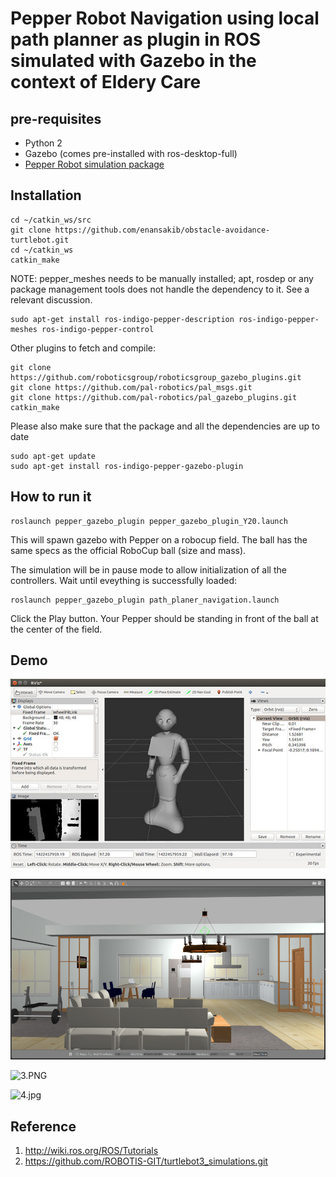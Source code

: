 # Pepper Robot Navigation using local path planner as plugin in ROS simulated with Gazebo in the context of Eldery Care

## pre-requisites
- Python 2 
- Gazebo (comes pre-installed with ros-desktop-full)
- [Pepper Robot simulation package](https://github.com/ros-naoqi/pepper_virtual.git)

## Installation
```
cd ~/catkin_ws/src
git clone https://github.com/enansakib/obstacle-avoidance-turtlebot.git
cd ~/catkin_ws
catkin_make
```
NOTE: pepper_meshes needs to be manually installed; apt, rosdep or any package management tools does not handle the dependency to it. See a relevant discussion.
```
sudo apt-get install ros-indigo-pepper-description ros-indigo-pepper-meshes ros-indigo-pepper-control
```
Other plugins to fetch and compile:
```
git clone https://github.com/roboticsgroup/roboticsgroup_gazebo_plugins.git
git clone https://github.com/pal-robotics/pal_msgs.git
git clone https://github.com/pal-robotics/pal_gazebo_plugins.git
catkin_make
```
Please also make sure that the package and all the dependencies are up to date
```
sudo apt-get update
sudo apt-get install ros-indigo-pepper-gazebo-plugin
```

## How to run it
```
roslaunch pepper_gazebo_plugin pepper_gazebo_plugin_Y20.launch
```
This will spawn gazebo with Pepper on a robocup field. The ball has the same specs as the official RoboCup ball (size and mass).

The simulation will be in pause mode to allow initialization of all the controllers. Wait until eveything is successfully loaded:
```
roslaunch pepper_gazebo_plugin path_planer_navigation.launch
```
Click the Play button.
Your Pepper should be standing in front of the ball at the center of the field.

## Demo
![1.jpg](images/1.jpg)

![2.jpeg](images/2.jpeg)

![3.PNG](images/2.PNG)

![4.jpg](images/2.jpg)

## Reference
1. http://wiki.ros.org/ROS/Tutorials
2. https://github.com/ROBOTIS-GIT/turtlebot3_simulations.git





